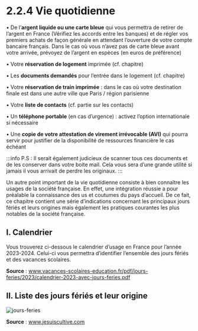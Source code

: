 # 2.2.4 Vie quotidienne

• De l’**argent liquide ou une carte bleue** qui vous permettra de retirer de l’argent en
France (Vérifiez les accords entre les banques) et de régler vos premiers achats de
façon générale en attendant l’ouverture de votre compte bancaire français. Dans le cas
où vous n’avez pas de carte bleue avant votre arrivée, prévoyez de l’argent en espèces
(en euros de préférence)


• Votre **réservation de logement** imprimée (cf. chapitre)

• Les **documents demandés** pour l’entrée dans le logement (cf. chapitre)

• Votre **réservation de train imprimée** : dans le cas où votre destination finale est dans
une autre ville que Paris / région parisienne

• Votre **liste de contacts** (cf. partie sur les contacts)

• Un **téléphone portable** (en cas d’urgence) : activez l’option internationale si nécessaire

• Une **copie de votre attestation de virement irrévocable (AVI)** qui pourra servir pour justifier de la disponibilité de ressources financière le cas échéant

:::info
P.S : Il serait également judicieux de scanner tous ces documents et de les conserver dans votre boite mail. Cela vous sera d’une grande utilité si jamais il vous arrivait de perdre les originaux.
:::

Un autre point important de la vie quotidienne consiste à bien connaître les usages de la
société française. En effet, une intégration réussie a pour préalable la connaissance des us et
coutumes du pays d’accueil. De ce fait, ce chapitre contient une série d’indications concernant
les principaux jours fériés et leurs origines mais également les pratiques courantes les plus
notables de la société française.

## I. Calendrier

Vous trouverez ci-dessous le calendrier d’usage en France pour l’année 2023-2024. Celui-ci vous permettra d’identifier l’ensemble des jours fériés et des vacances scolaires.

<!-- ![jours-féries](jours-feries.png) -->

**Source** : www.vacances-scolaires-education.fr/pdf/jours-feries/2023/calendrier-2023-avec-jours-feries.pdf


## II. Liste des jours fériés et leur origine

![jours-feries](/img/jours-ferie-en-france.png)

**Source** : www.jesuiscultive.com